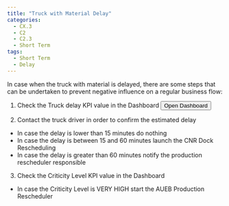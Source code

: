 ```yaml
---
title: "Truck with Material Delay"
categories:
  - CX.3
  - C2
  - C2.3
  - Short Term
tags:
  - Short Term
  - Delay
---
```



In case when the truck with material is delayed, there are some steps that can be undertaken to prevent negative influence on a regular business flow:

  1) Check the Truck delay KPI value in the Dashboard <button class="btn btn-default">Open Dashboard</button>
  
  2) Contact the truck driver in order to confirm the estimated delay
  - In case the delay is lower than 15 minutes do nothing 
  - In case the delay is between 15 and 60 minutes launch the CNR Dock Rescheduling
  - In case the delay is greater than 60 minutes notify the production rescheduler responsible
  
  3) Check the Criticity Level KPI value in the Dashboard
 - In case the Criticity Level is VERY HIGH start the AUEB Production Rescheduler
  
  
<!--
**1.** Contact supplier, inform about the delay and ask about the reasons of delivery as well as the new expected delivery time.

**2.** Supplier should cover all potential material losses.

**3.** Contact another supplier and ask for a delivery.

**4.** Bild material reserves in order to keep usual business flow even if such events occur.

**5.** If obligations to some customer are endangered, contact the customer, apology and kindly ask for a deadline prolongation.
-->
